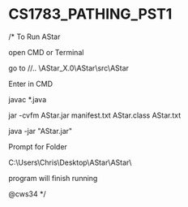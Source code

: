 # CS1783_PATHING_PST1

/*
To Run AStar

open CMD or Terminal

go to //.. \AStar_X.0\AStar\src\AStar

Enter in CMD

javac *.java

jar -cvfm AStar.jar manifest.txt AStar.class AStar.txt

java -jar "AStar.jar"

Prompt for Folder

C:\Users\Chris\Desktop\AStar\AStar\

program will finish running

@cws34
*/
